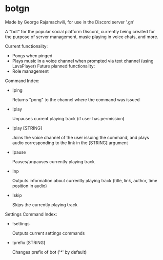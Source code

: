 # botgn

Made by George Rajamachvili, for use in the Discord server '.gn'

A "bot" for the popular social platform Discord, currently being created for the purpose of server management, music playing in voice chats, and more.

Current functionality:
- Pongs when pinged
- Plays music in a voice channel when prompted via text channel (using LavaPlayer)
Future planned functionality:
- Role management

Command Index:
- !ping

  Returns "pong" to the channel where the command was issued
- !play

  Unpauses current playing track (if user has permission)
- !play [STRING]

  Joins the voice channel of the user issuing the command, and plays audio corresponding to the link in the [STRING] argument
- !pause

  Pauses/unpauses currently playing track
- !np

  Outputs information about currently playing track (title, link, author, time position in audio)
- !skip

  Skips the currently playing track

Settings Command Index:
- !settings

  Outputs current settings commands
- !prefix [STRING]

  Changes prefix of bot ('*' by default)

  
  
